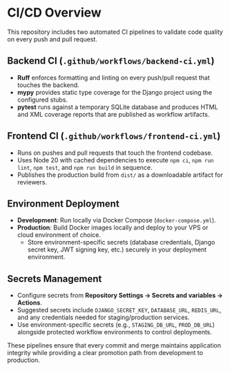 # CI/CD Overview

This repository includes two automated CI pipelines to validate code quality on every push and pull request.

## Backend CI (`.github/workflows/backend-ci.yml`)
- **Ruff** enforces formatting and linting on every push/pull request that touches the backend.
- **mypy** provides static type coverage for the Django project using the configured stubs.
- **pytest** runs against a temporary SQLite database and produces HTML and XML coverage reports that are published as workflow artifacts.

## Frontend CI (`.github/workflows/frontend-ci.yml`)
- Runs on pushes and pull requests that touch the frontend codebase.
- Uses Node 20 with cached dependencies to execute `npm ci`, `npm run lint`, `npm test`, and `npm run build` in sequence.
- Publishes the production build from `dist/` as a downloadable artifact for reviewers.

## Environment Deployment
- **Development**: Run locally via Docker Compose (`docker-compose.yml`).
- **Production**: Build Docker images locally and deploy to your VPS or cloud environment of choice.
  - Store environment-specific secrets (database credentials, Django secret key, JWT signing key, etc.) securely in your deployment environment.

## Secrets Management
- Configure secrets from **Repository Settings → Secrets and variables → Actions**.
- Suggested secrets include `DJANGO_SECRET_KEY`, `DATABASE_URL`, `REDIS_URL`, and any credentials needed for staging/production services.
- Use environment-specific secrets (e.g., `STAGING_DB_URL`, `PROD_DB_URL`) alongside protected workflow environments to control deployments.

These pipelines ensure that every commit and merge maintains application integrity while providing a clear promotion path from development to production.
